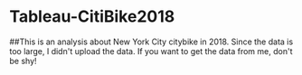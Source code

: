 # Tableau-CitiBike2018
##This is an analysis about New York City citybike in 2018. Since the data is too large, I didn't upload the data. If you want to get the data from me, don't be shy!
